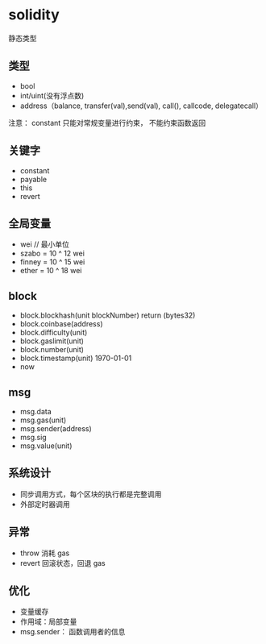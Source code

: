 # solidity

静态类型

## 类型

+ bool
+ int/uint(没有浮点数)
+ address（balance, transfer(val),send(val), call(), callcode, delegatecall）

注意： constant 只能对常规变量进行约束， 不能约束函数返回

## 关键字

+ constant
+ payable
+ this
+ revert

## 全局变量

+ wei // 最小单位
+ szabo = 10 ^ 12 wei
+ finney = 10 ^ 15 wei
+ ether = 10 ^ 18 wei


## block

+ block.blockhash(unit blockNumber) return (bytes32)
+ block.coinbase(address)
+ block.difficulty(unit)
+ block.gaslimit(unit)
+ block.number(unit)
+ block.timestamp(unit) 1970-01-01
+ now

## msg

+ msg.data
+ msg.gas(unit)
+ msg.sender(address)
+ msg.sig
+ msg.value(unit)

## 系统设计

+ 同步调用方式，每个区块的执行都是完整调用
+ 外部定时器调用

## 异常

+ throw  消耗 gas
+ revert 回滚状态，回退 gas

## 优化

+ 变量缓存
+ 作用域：局部变量
+ msg.sender： 函数调用者的信息
